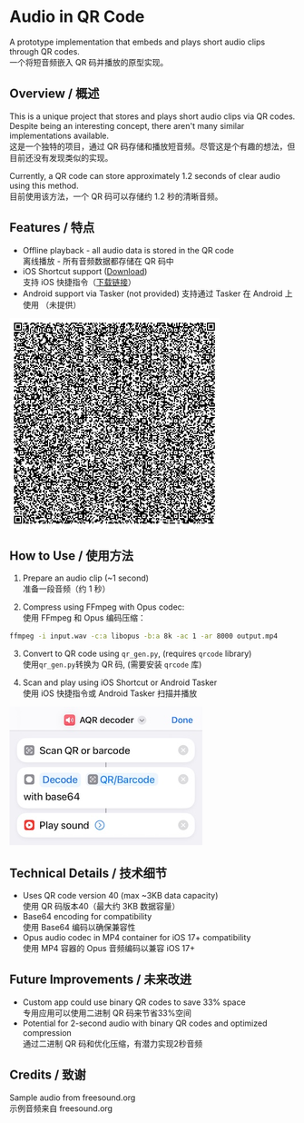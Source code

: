 # Audio in QR Code

A prototype implementation that embeds and plays short audio clips through QR codes.  
一个将短音频嵌入 QR 码并播放的原型实现。

## Overview / 概述

This is a unique project that stores and plays short audio clips via QR codes. Despite being an interesting concept, there aren't many similar implementations available.  
这是一个独特的项目，通过 QR 码存储和播放短音频。尽管这是个有趣的想法，但目前还没有发现类似的实现。

Currently, a QR code can store approximately 1.2 seconds of clear audio using this method.  
目前使用该方法，一个 QR 码可以存储约 1.2 秒的清晰音频。

## Features / 特点

- Offline playback - all audio data is stored in the QR code  
    离线播放 - 所有音频数据都存储在 QR 码中
- iOS Shortcut support ([Download](https://www.icloud.com/shortcuts/d9a68dcfe49a485dbd736846b6b84f10))  
    支持 iOS 快捷指令（[下载链接](https://www.icloud.com/shortcuts/d9a68dcfe49a485dbd736846b6b84f10)）
- Android support via Tasker  (not provided)
    支持通过 Tasker 在 Android 上使用 （未提供）

![QR Code](audioQR_sample.png)

## How to Use / 使用方法

1. Prepare an audio clip (~1 second)  
     准备一段音频（约 1 秒）

2. Compress using FFmpeg with Opus codec:  
     使用 FFmpeg 和 Opus 编码压缩：
```bash
ffmpeg -i input.wav -c:a libopus -b:a 8k -ac 1 -ar 8000 output.mp4
```

3. Convert to QR code using `qr_gen.py`, (requires `qrcode` library)  
     使用`qr_gen.py`转换为 QR 码, (需要安装 `qrcode` 库)

4. Scan and play using iOS Shortcut or Android Tasker  
     使用 iOS 快捷指令或 Android Tasker 扫描并播放

![](shortcut.jpeg)

## Technical Details / 技术细节

- Uses QR code version 40 (max ~3KB data capacity)  
    使用 QR 码版本40（最大约 3KB 数据容量）
- Base64 encoding for compatibility  
    使用 Base64 编码以确保兼容性
- Opus audio codec in MP4 container for iOS 17+ compatibility  
    使用 MP4 容器的 Opus 音频编码以兼容 iOS 17+

## Future Improvements / 未来改进

- Custom app could use binary QR codes to save 33% space  
    专用应用可以使用二进制 QR 码来节省33%空间
- Potential for 2-second audio with binary QR codes and optimized compression  
    通过二进制 QR 码和优化压缩，有潜力实现2秒音频

## Credits / 致谢

Sample audio from freesound.org  
示例音频来自 freesound.org
